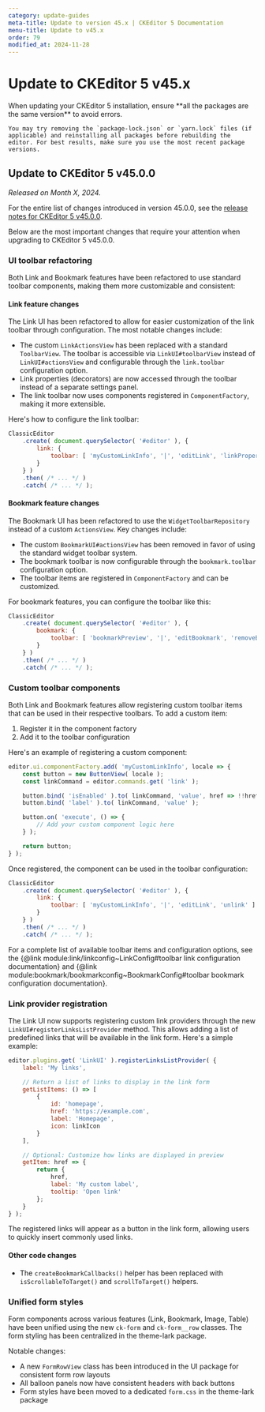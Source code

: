 ```yaml
---
category: update-guides
meta-title: Update to version 45.x | CKEditor 5 Documentation
menu-title: Update to v45.x
order: 79
modified_at: 2024-11-28
---
```


# Update to CKEditor&nbsp;5 v45.x

<info-box>
	When updating your CKEditor&nbsp;5 installation, ensure **all the packages are the same version** to avoid errors.

	You may try removing the `package-lock.json` or `yarn.lock` files (if applicable) and reinstalling all packages before rebuilding the editor. For best results, make sure you use the most recent package versions.
</info-box>

## Update to CKEditor&nbsp;5 v45.0.0

_Released on Month X, 2024._

For the entire list of changes introduced in version 45.0.0, see the [release notes for CKEditor&nbsp;5 v45.0.0](https://github.com/ckeditor/ckeditor5/releases/tag/v45.0.0).

Below are the most important changes that require your attention when upgrading to CKEditor&nbsp;5 v45.0.0.

### UI toolbar refactoring

Both Link and Bookmark features have been refactored to use standard toolbar components, making them more customizable and consistent:

#### Link feature changes

The Link UI has been refactored to allow for easier customization of the link toolbar through configuration. The most notable changes include:

* The custom `LinkActionsView` has been replaced with a standard `ToolbarView`. The toolbar is accessible via `LinkUI#toolbarView` instead of `LinkUI#actionsView` and configurable through the `link.toolbar` configuration option.
* Link properties (decorators) are now accessed through the toolbar instead of a separate settings panel.
* The link toolbar now uses components registered in `ComponentFactory`, making it more extensible.

Here's how to configure the link toolbar:

```js
ClassicEditor
    .create( document.querySelector( '#editor' ), {
        link: {
            toolbar: [ 'myCustomLinkInfo', '|', 'editLink', 'linkProperties', 'unlink' ]
        }
    } )
    .then( /* ... */ )
    .catch( /* ... */ );
```

#### Bookmark feature changes

The Bookmark UI has been refactored to use the `WidgetToolbarRepository` instead of a custom `ActionsView`. Key changes include:

* The custom `BookmarkUI#actionsView` has been removed in favor of using the standard widget toolbar system.
* The bookmark toolbar is now configurable through the `bookmark.toolbar` configuration option.
* The toolbar items are registered in `ComponentFactory` and can be customized.

For bookmark features, you can configure the toolbar like this:

```js
ClassicEditor
    .create( document.querySelector( '#editor' ), {
        bookmark: {
            toolbar: [ 'bookmarkPreview', '|', 'editBookmark', 'removeBookmark' ]
        }
    } )
    .then( /* ... */ )
    .catch( /* ... */ );
```

### Custom toolbar components

Both Link and Bookmark features allow registering custom toolbar items that can be used in their respective toolbars. To add a custom item:

1. Register it in the component factory
2. Add it to the toolbar configuration

Here's an example of registering a custom component:

```js
editor.ui.componentFactory.add( 'myCustomLinkInfo', locale => {
    const button = new ButtonView( locale );
    const linkCommand = editor.commands.get( 'link' );

    button.bind( 'isEnabled' ).to( linkCommand, 'value', href => !!href );
    button.bind( 'label' ).to( linkCommand, 'value' );

    button.on( 'execute', () => {
        // Add your custom component logic here
    } );

    return button;
} );
```

Once registered, the component can be used in the toolbar configuration:

```js
ClassicEditor
    .create( document.querySelector( '#editor' ), {
        link: {
            toolbar: [ 'myCustomLinkInfo', '|', 'editLink', 'unlink' ]
        }
    } )
    .then( /* ... */ )
    .catch( /* ... */ );
```

For a complete list of available toolbar items and configuration options, see the {@link module:link/linkconfig~LinkConfig#toolbar link configuration documentation} and {@link module:bookmark/bookmarkconfig~BookmarkConfig#toolbar bookmark configuration documentation}.

### Link provider registration

The Link UI now supports registering custom link providers through the new `LinkUI#registerLinksListProvider` method. This allows adding a list of predefined links that will be available in the link form. Here's a simple example:

```js
editor.plugins.get( 'LinkUI' ).registerLinksListProvider( {
    label: 'My links',

    // Return a list of links to display in the link form
    getListItems: () => [
        {
            id: 'homepage',
            href: 'https://example.com',
            label: 'Homepage',
            icon: linkIcon
        }
    ],

    // Optional: Customize how links are displayed in preview
    getItem: href => {
        return {
            href,
            label: 'My custom label',
            tooltip: 'Open link'
        };
    }
} );
```

The registered links will appear as a button in the link form, allowing users to quickly insert commonly used links.

#### Other code changes

* The `createBookmarkCallbacks()` helper has been replaced with `isScrollableToTarget()` and `scrollToTarget()` helpers.

### Unified form styles

Form components across various features (Link, Bookmark, Image, Table) have been unified using the new `ck-form` and `ck-form__row` classes. The form styling has been centralized in the theme-lark package.

Notable changes:

* A new `FormRowView` class has been introduced in the UI package for consistent form row layouts
* All balloon panels now have consistent headers with back buttons
* Form styles have been moved to a dedicated `form.css` in the theme-lark package
